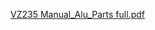 
[VZ235 Manual_Alu_Parts full.pdf](https://github.com/VzBoT3D/VzBoT-Vz235/files/8633475/VZ235.Manual_Alu_Parts.full.pdf)

